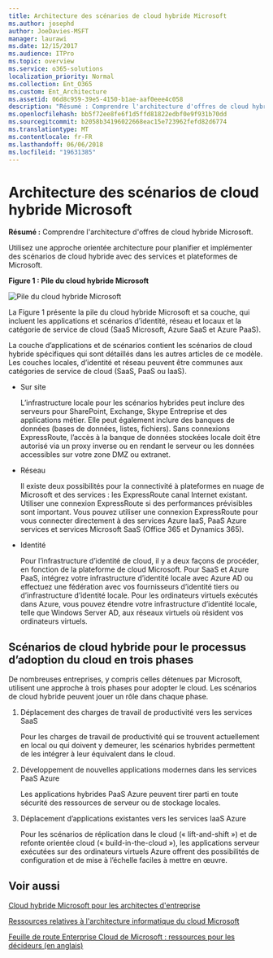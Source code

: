 ```yaml
---
title: Architecture des scénarios de cloud hybride Microsoft
ms.author: josephd
author: JoeDavies-MSFT
manager: laurawi
ms.date: 12/15/2017
ms.audience: ITPro
ms.topic: overview
ms.service: o365-solutions
localization_priority: Normal
ms.collection: Ent_O365
ms.custom: Ent_Architecture
ms.assetid: 06d8c959-39e5-4150-b1ae-aaf0eee4c058
description: "Résumé : Comprendre l'architecture d'offres de cloud hybride Microsoft."
ms.openlocfilehash: bb5f72ee8fe6f1d5ffd81822edbf0e9f931b70dd
ms.sourcegitcommit: b2058b34196022668eac15e723962fefd82d6774
ms.translationtype: MT
ms.contentlocale: fr-FR
ms.lasthandoff: 06/06/2018
ms.locfileid: "19631385"
---
```

# <a name="architecture-of-microsoft-hybrid-cloud-scenarios"></a>Architecture des scénarios de cloud hybride Microsoft

 **Résumé :** Comprendre l'architecture d'offres de cloud hybride Microsoft.
  
Utilisez une approche orientée architecture pour planifier et implémenter des scénarios de cloud hybride avec des services et plateformes de Microsoft.
  
**Figure 1 : Pile du cloud hybride Microsoft**

![Pile du cloud hybride Microsoft](images/Hybrid_Poster/Hybrid_Cloud_Stack.png)
  
La Figure 1 présente la pile du cloud hybride Microsoft et sa couche, qui incluent les applications et scénarios d’identité, réseau et locaux et la catégorie de service de cloud (SaaS Microsoft, Azure SaaS et Azure PaaS).
  
La couche d’applications et de scénarios contient les scénarios de cloud hybride spécifiques qui sont détaillés dans les autres articles de ce modèle. Les couches locales, d’identité et réseau peuvent être communes aux catégories de service de cloud (SaaS, PaaS ou IaaS).
  
- Sur site
    
    L’infrastructure locale pour les scénarios hybrides peut inclure des serveurs pour SharePoint, Exchange, Skype Entreprise et des applications métier. Elle peut également inclure des banques de données (bases de données, listes, fichiers). Sans connexions ExpressRoute, l’accès à la banque de données stockées locale doit être autorisé via un proxy inverse ou en rendant le serveur ou les données accessibles sur votre zone DMZ ou extranet.
    
- Réseau
    
    Il existe deux possibilités pour la connectivité à plateformes en nuage de Microsoft et des services : les ExpressRoute canal Internet existant. Utiliser une connexion ExpressRoute si des performances prévisibles sont important. Vous pouvez utiliser une connexion ExpressRoute pour vous connecter directement à des services Azure IaaS, PaaS Azure services et services Microsoft SaaS (Office 365 et Dynamics 365).
    
- Identité
    
    Pour l’infrastructure d’identité de cloud, il y a deux façons de procéder, en fonction de la plateforme de cloud Microsoft. Pour SaaS et Azure PaaS, intégrez votre infrastructure d’identité locale avec Azure AD ou effectuez une fédération avec vos fournisseurs d’identité tiers ou d’infrastructure d’identité locale. Pour les ordinateurs virtuels exécutés dans Azure, vous pouvez étendre votre infrastructure d’identité locale, telle que Windows Server AD, aux réseaux virtuels où résident vos ordinateurs virtuels.
    
## <a name="hybrid-cloud-scenarios-for-the-three-phase-cloud-adoption-process"></a>Scénarios de cloud hybride pour le processus d’adoption du cloud en trois phases

De nombreuses entreprises, y compris celles détenues par Microsoft, utilisent une approche à trois phases pour adopter le cloud. Les scénarios de cloud hybride peuvent jouer un rôle dans chaque phase.
  
1. Déplacement des charges de travail de productivité vers les services SaaS
    
    Pour les charges de travail de productivité qui se trouvent actuellement en local ou qui doivent y demeurer, les scénarios hybrides permettent de les intégrer à leur équivalent dans le cloud.
    
2. Développement de nouvelles applications modernes dans les services PaaS Azure
    
    Les applications hybrides PaaS Azure peuvent tirer parti en toute sécurité des ressources de serveur ou de stockage locales.
    
3. Déplacement d’applications existantes vers les services IaaS Azure
    
    Pour les scénarios de réplication dans le cloud (« lift-and-shift ») et de refonte orientée cloud (« build-in-the-cloud »), les applications serveur exécutées sur des ordinateurs virtuels Azure offrent des possibilités de configuration et de mise à l’échelle faciles à mettre en œuvre.
    
## <a name="see-also"></a>Voir aussi

[Cloud hybride Microsoft pour les architectes d'entreprise](microsoft-hybrid-cloud-for-enterprise-architects.md)
  
[Ressources relatives à l'architecture informatique du cloud Microsoft](microsoft-cloud-it-architecture-resources.md)

[Feuille de route Enterprise Cloud de Microsoft : ressources pour les décideurs (en anglais)](https://sway.com/FJ2xsyWtkJc2taRD)





